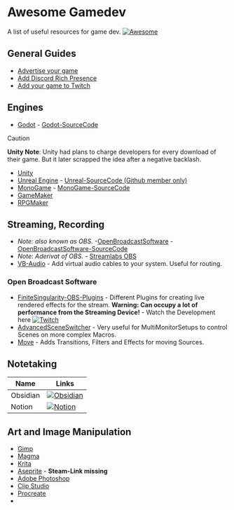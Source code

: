 # Awesome Gamedev

A list of useful resources for game dev. [![Awesome](https://awesome.re/badge.svg)](https://awesome.re)

## General Guides
- [Advertise your game](/guides/how-to-advertise-your-game.md)
- [Add Discord Rich Presence](/guides/how-to-add-discord-rich-presence.md)
- [Add your game to Twitch](/guides/how-to-add-your-game-to-twitch.md)


## Engines
- [Godot](https://godotengine.org/) - [Godot-SourceCode](https://github.com/godotengine/godot)

> [!CAUTION] 
> **Unity Note**: Unity had plans to charge developers for every download of their game. But it later scrapped the idea after a negative backlash.

- [Unity](https://unity.com/)
- [Unreal Engine](https://www.unrealengine.com/en-US/) - [Unreal-SourceCode (Github member only)](https://github.com/EpicGames/UnrealEngine)
- [MonoGame](https://www.monogame.net/) - [MonoGame-SourceCode](https://github.com/monogame/monogame)
- [GameMaker](https://www.yoyogames.com/en/gamemaker)
- [RPGMaker](https://www.rpgmakerweb.com/)

## Streaming, Recording
- _Note: also known as OBS._ -[OpenBroadcastSoftware](https://obsproject.com/) - [OpenBroadcastSoftware-SourceCode](https://github.com/obsproject)
- _Note: Aderivat of OBS._ - [Streamlabs OBS](https://streamlabs.com/)
- [VB-Audio](https://vb-audio.com/Cable/) - Add virtual audio cables to your system. Useful for routing.

### Open Broadcast Software
- [FiniteSingularity-OBS-Plugins](https://github.com/finitesingularity) - Different Plugins for creating live rendered effects for the stream. **Warning: Can occupy a lot of performance from the Streaming Device!** - Watch the Development here [![Twitch](https://img.shields.io/badge/Twitch-a970ff?style=for-the-badge&logo=Twitch&logoColor=white)](https://www.twitch.tv/finitesingularity) 
- [AdvancedSceneSwitcher](https://obsproject.com/forum/resources/advanced-scene-switcher.395/) - Very useful for MultiMonitorSetups to control Scenes on more complex Macros.
- [Move](https://obsproject.com/forum/resources/move.913/) - Adds Transitions, Filters and Effects for moving Sources.

## Notetaking

| Name     | Links |
| -------- | ----- |
| Obsidian | [![Obsidian](https://img.shields.io/badge/Obsidian-%23483699.svg?style=for-the-badge&logo=obsidian&logoColor=white)](https://obsidian.md/)      |
| Notion | [![Notion](https://img.shields.io/badge/Notion-%23000000.svg?style=for-the-badge&logo=notion&logoColor=white)](https://www.notion.so/)      |

## Art and Image Manipulation

- [Gimp](https://www.gimp.org/)
- [Magma](https://magma.com/)
- [Krita](https://krita.org/)
- [Aseprite](https://www.aseprite.org/) - **Steam-Link missing**
- [Adobe Photoshop](https://www.adobe.com/products/photoshop.html)
- [Clip Studio](https://www.clipstudio.net/en/)
- [Procreate](https://procreate.com/)
- 



